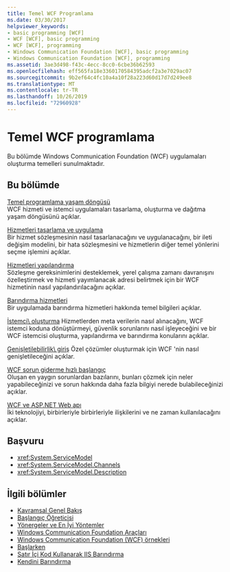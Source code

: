 ```yaml
---
title: Temel WCF Programlama
ms.date: 03/30/2017
helpviewer_keywords:
- basic programming [WCF]
- WCF [WCF], basic programming
- WCF [WCF], programming
- Windows Communication Foundation [WCF], basic programming
- Windows Communication Foundation [WCF], programming
ms.assetid: 3ae3d498-f43c-4ecc-8cc0-6cbe36b62593
ms.openlocfilehash: eff565fa18e3360170584395adcf2a3e7029ac07
ms.sourcegitcommit: 9b2ef64c4fc10a4a10f28a223d60d17d7d249ee8
ms.translationtype: MT
ms.contentlocale: tr-TR
ms.lasthandoff: 10/26/2019
ms.locfileid: "72960928"
---
```

# <a name="basic-wcf-programming"></a>Temel WCF programlama

Bu bölümde Windows Communication Foundation (WCF) uygulamaları oluşturma temelleri sunulmaktadır.

## <a name="in-this-section"></a>Bu bölümde

 [Temel programlama yaşam döngüsü](basic-programming-lifecycle.md)\
 WCF hizmeti ve istemci uygulamaları tasarlama, oluşturma ve dağıtma yaşam döngüsünü açıklar.

 [Hizmetleri tasarlama ve uygulama](designing-and-implementing-services.md)\
 Bir hizmet sözleşmesinin nasıl tasarlanacağını ve uygulanacağını, bir ileti değişim modelini, bir hata sözleşmesini ve hizmetlerin diğer temel yönlerini seçme işlemini açıklar.

 [Hizmetleri yapılandırma](configuring-services.md)\
 Sözleşme gereksinimlerini desteklemek, yerel çalışma zamanı davranışını özelleştirmek ve hizmeti yayımlanacak adresi belirtmek için bir WCF hizmetinin nasıl yapılandırılacağını açıklar.

 [Barındırma hizmetleri](hosting-services.md)\
 Bir uygulamada barındırma hizmetleri hakkında temel bilgileri açıklar.

 [İstemci\ oluşturma](building-clients.md)
 Hizmetlerden meta verilerin nasıl alınacağını, WCF istemci koduna dönüştürmeyi, güvenlik sorunlarını nasıl işleyeceğini ve bir WCF istemcisi oluşturma, yapılandırma ve barındırma konularını açıklar.

 [Genişletilebilirlik\ giriş](introduction-to-extensibility.md)
 Özel çözümler oluşturmak için WCF 'nin nasıl genişletileceğini açıklar.

 [WCF sorun giderme hızlı başlangıç](wcf-troubleshooting-quickstart.md)\
 Oluşan en yaygın sorunlardan bazılarını, bunları çözmek için neler yapabileceğinizi ve sorun hakkında daha fazla bilgiyi nerede bulabileceğinizi açıklar.

 [WCF ve ASP.NET Web apı](wcf-and-aspnet-web-api.md)\
 İki teknolojiyi, birbirleriyle birbirleriyle ilişkilerini ve ne zaman kullanılacağını açıklar.

## <a name="reference"></a>Başvuru

- <xref:System.ServiceModel>
- <xref:System.ServiceModel.Channels>
- <xref:System.ServiceModel.Description>

## <a name="related-sections"></a>İlgili bölümler

- [Kavramsal Genel Bakış](conceptual-overview.md)
- [Başlangıç Öğreticisi](getting-started-tutorial.md)
- [Yönergeler ve En İyi Yöntemler](guidelines-and-best-practices.md)
- [Windows Communication Foundation Araçları](tools.md)
- [Windows Communication Foundation (WCF) örnekleri](./samples/index.md)
- [Başlarken](./samples/getting-started-sample.md)
- [Satır İçi Kod Kullanarak IIS Barındırma](./samples/iis-hosting-using-inline-code.md)
- [Kendini Barındırma](./samples/self-host.md)
